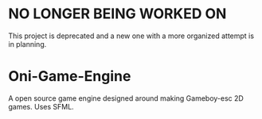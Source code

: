 # NO LONGER BEING WORKED ON
This project is deprecated and a new one with a more organized attempt is in planning.

# Oni-Game-Engine
A open source game engine designed around making Gameboy-esc 2D games. Uses SFML.
